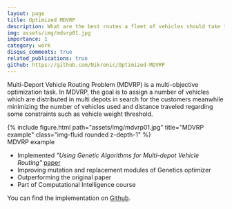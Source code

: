 ```yaml
---
layout: page
title: Optimized MDVRP
description: What are the best routes a fleet of vehicles should take to reach a particular group of customers?
img: assets/img/mdvrp01.jpg
importance: 1
category: work
disqus_comments: true
related_publications: true
github: https://github.com/Nikronic/Optimized-MDVRP
---
```


Multi-Deport Vehicle Routing Problem (MDVRP) is a multi-objective optimization task. In MDVRP, the goal is to assign a number of vehicles which are distributed in multi depots in search for the customers meanwhile minimizing the number of vehicles used and distance traveled regarding some constraints such as vehicle weight threshold.

<div class="row">
    <div class="col-sm mt-3 mt-md-0">
        {% include figure.html path="assets/img/mdvrp01.jpg" title="MDVRP example" class="img-fluid rounded z-depth-1" %}
    </div>
</div>
<div class="caption">
    MDVRP example
</div>

<ul>
    <li>
        Implemented <em>"Using Genetic Algorithms for Multi-depot Vehicle Routing"</em> <a href="https://link.springer.com/chapter/10.1007/978-3-540-85152-3_4">paper</a>
    </li>
    <li>
        Improving mutation and replacement modules of Genetics optimizer
    </li>
    <li>
        Outperforming the original paper
    </li>
    <li>
        Part of Computational Intelligence course
    </li>
</ul>

You can find the implementation on <a href="https://github.com/Nikronic/Optimized-MDVRP">Github</a>.
